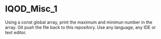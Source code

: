 # IQOD_Misc_1

Using a const global array, print the maximum and minimun number in the array. Git push the file back to this repository. Use any language, any IDE or text editor.

